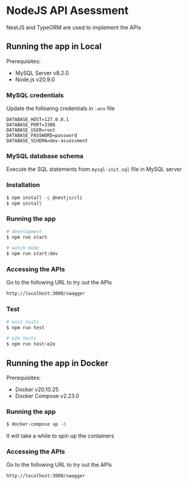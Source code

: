 # NodeJS API Asessment

NestJS and TypeORM are used to implement the APIs

## Running the app in Local

Prerequisites:
* MySQL Server v8.2.0
* Node.js v20.9.0

### MySQL credentials

Update the following credentials in `.env` file

```
DATABASE_HOST=127.0.0.1
DATABASE_PORT=3306
DATABASE_USER=root
DATABASE_PASSWORD=password
DATABASE_SCHEMA=dev-assessment
```

### MySQL database schema

Execute the SQL statements from `mysql-init.sql` file in MySQL server

### Installation

```bash
$ npm install -g @nestjs/cli
$ npm install
```

### Running the app

```bash
# development
$ npm run start

# watch mode
$ npm run start:dev
```

### Accessing the APIs

Go to the following URL to try out the APIs

```bash
http://localhost:3000/swagger
```

### Test

```bash
# unit tests
$ npm run test

# e2e tests
$ npm run test:e2e
```

## Running the app in Docker

Prerequisites:
* Docker v20.10.25
* Docker Compose v2.23.0


### Running the app

```bash
$ docker-compose up -d
```

It will take a while to spin up the containers

### Accessing the APIs

Go to the following URL to try out the APIs

```bash
http://localhost:3000/swagger
```
